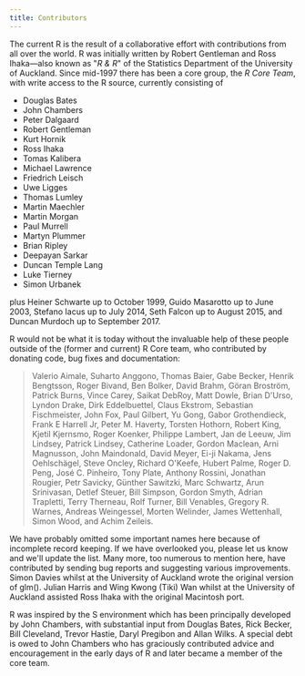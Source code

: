 ```yaml
---
title: Contributors
---
```


The current R is the result of a collaborative effort with contributions
from all over the world. R was initially written by Robert Gentleman and
Ross Ihaka—also known as "*R & R*" of the Statistics Department of the
University of Auckland. Since mid-1997 there has been a core group,
the *R Core Team*, with
write access to the R source, currently consisting of
<!-- *manually* sync this with ~/R/D/r-devel/R/doc/THANKS
                                             ~~~~~~~~~~~~ -->

-   Douglas Bates
-   John Chambers
-   Peter Dalgaard
-   Robert Gentleman
-   Kurt Hornik
-   Ross Ihaka
-   Tomas Kalibera
-   Michael Lawrence
-   Friedrich Leisch
-   Uwe Ligges
-   Thomas Lumley
-   Martin Maechler
-   Martin Morgan
-   Paul Murrell
-   Martyn Plummer
-   Brian Ripley
-   Deepayan Sarkar
-   Duncan Temple Lang
-   Luke Tierney
-   Simon Urbanek

plus Heiner Schwarte up to October 1999, Guido Masarotto up to June 2003,
Stefano Iacus up to July 2014, Seth Falcon up to August 2015, and 
Duncan Murdoch up to September 2017.

R would not be what it is today without the invaluable help of these
people outside of the (former and current) R Core team, who
contributed by donating code, bug fixes and documentation:

> Valerio Aimale, Suharto Anggono, Thomas Baier, Gabe Becker, Henrik Bengtsson,
> Roger Bivand, Ben Bolker, David Brahm, Göran Broström, Patrick Burns,
> Vince Carey, Saikat DebRoy, Matt Dowle, Brian D'Urso, Lyndon Drake,
> Dirk Eddelbuettel, Claus Ekstrom, Sebastian Fischmeister, John Fox, 
> Paul Gilbert, Yu Gong, Gabor Grothendieck, Frank E Harrell Jr, 
> Peter M. Haverty, Torsten Hothorn, Robert King, Kjetil Kjernsmo, Roger Koenker,
> Philippe Lambert, Jan de Leeuw, Jim Lindsey, Patrick Lindsey, Catherine Loader,
> Gordon Maclean, Arni Magnusson, John Maindonald, David Meyer, Ei-ji Nakama, 
> Jens Oehlschägel, Steve Oncley, Richard O'Keefe, Hubert Palme, 
> Roger D. Peng, José C. Pinheiro, Tony Plate, Anthony Rossini, Jonathan Rougier,
> Petr Savicky, Günther Sawitzki, Marc Schwartz, Arun Srinivasan, Detlef Steuer,
> Bill Simpson, Gordon Smyth, Adrian Trapletti, Terry Therneau, Rolf Turner, 
> Bill Venables, Gregory R. Warnes, Andreas Weingessel, Morten Welinder,
> James Wettenhall, Simon Wood, and Achim Zeileis.

We have probably omitted some important names here because of incomplete
record keeping. If we have overlooked you, please let us know and we'll
update the list. Many more, too numerous to mention here, have contributed
by sending bug reports and suggesting various improvements. Simon Davies
whilst at the University of Auckland wrote the original version of
glm(). Julian Harris and Wing Kwong (Tiki) Wan whilst at the University of
Auckland assisted Ross Ihaka with the original Macintosh port.

R was inspired by the S environment which has been principally developed by
John Chambers, with substantial input from Douglas Bates, Rick Becker, Bill
Cleveland, Trevor Hastie, Daryl Pregibon and Allan Wilks. A special debt is
owed to John Chambers who has graciously contributed advice and
encouragement in the early days of R and later became a member of the core
team.

